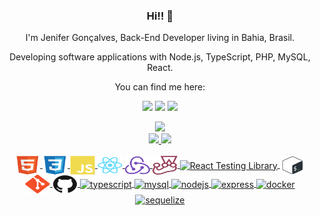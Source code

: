 <div align="center">
  
### Hi!! 👋

I'm Jenifer Gonçalves, Back-End Developer living in Bahia, Brasil.

 Developing software applications with Node.js, TypeScript, PHP, MySQL, React.
  
 You can find me here:

<a href="https://instagram.com/jenni.dev" target="_blank"><img src="https://img.shields.io/badge/-Instagram-%23E4405F?style=for-the-badge&logo=instagram&logoColor=white" target="_blank"></a>
<a href = "mailto:contato.comercialjenifer@gmail.com"><img src="https://img.shields.io/badge/Gmail-D14836?style=for-the-badge&logo=gmail&logoColor=white" target="_blank"></a>
<a href="https://www.linkedin.com/in/jenifergoncalvesdev" target="_blank"><img src="https://img.shields.io/badge/-LinkedIn-%230077B5?style=for-the-badge&logo=linkedin&logoColor=white" target="_blank"></a>   
</div>

<div align="center">
<img src="https://komarev.com/ghpvc/?username=jenifergs&color=blueviolet" />
</div>

<div align="center">
  <a href="https://github.com/jenifergs">
  <img height="150em" src="https://github-readme-stats.vercel.app/api?username=jenifergs&show_icons=true&theme=aura&include_all_commits=true&count_private=true"/>
  <img height="150em"src="https://github-readme-stats.vercel.app/api/top-langs/?username=jenifergs&layout=compact&langs_count=7&theme=aura&count_private=true"/>
</div>
  
 <div style="display: inline_block" align="center"><br>
  <img align="center" alt="HTML" height="30" width="40" src="https://raw.githubusercontent.com/devicons/devicon/master/icons/html5/html5-original.svg">
  <img align="center" alt="CSS" height="30" width="40" src="https://raw.githubusercontent.com/devicons/devicon/master/icons/css3/css3-original.svg">
  <img align="center" alt="Js" height="30" width="40" src="https://raw.githubusercontent.com/devicons/devicon/master/icons/javascript/javascript-plain.svg">
  <img align="center" alt="React" height="30" width="40" src="https://raw.githubusercontent.com/devicons/devicon/master/icons/react/react-original.svg">
  <img align="center" alt="Redux" height="30" width="40" src="https://github.com/devicons/devicon/blob/master/icons/redux/redux-original.svg">
  <img align="center" alt="Jest" height="30" width="40" src="https://github.com/devicons/devicon/blob/master/icons/jest/jest-plain.svg">
  <img align="center" src="https://testing-library.com/img/octopus-64x64.png" width="40" height="30" alt="React Testing Library" />
  <img align="center" alt="Bash" height="30" width="40" src="https://github.com/devicons/devicon/blob/master/icons/bash/bash-original.svg">
  <img align="center" alt="Git" height="30" width="40" src="https://github.com/devicons/devicon/blob/master/icons/git/git-original.svg">
  <img align="center" alt="gitHub" height="30" width="40" src="https://github.com/devicons/devicon/blob/master/icons/github/github-original.svg">
  <img align="center" alt="typescript" height="30" width="40" src="https://cdn.jsdelivr.net/gh/devicons/devicon/icons/typescript/typescript-original.svg" />
 <img align="center" alt="mysql" height="45" width="55" src="https://cdn.jsdelivr.net/gh/devicons/devicon/icons/mysql/mysql-plain-wordmark.svg" />
 <img align="center" alt="nodejs" height="30" width="40" src="https://cdn.jsdelivr.net/gh/devicons/devicon/icons/nodejs/nodejs-original.svg" />
 <img align="center" alt="express" height="30" width="40" src="https://cdn.jsdelivr.net/gh/devicons/devicon/icons/express/express-original.svg" />
 <img align="center" alt="docker" height="30" width="40" src="https://cdn.jsdelivr.net/gh/devicons/devicon/icons/docker/docker-plain-wordmark.svg" />
 <img align="center" alt="sequelize" height="70" width="80" src="https://cdn.jsdelivr.net/gh/devicons/devicon/icons/sequelize/sequelize-plain-wordmark.svg" />
             
</div>
</div>






